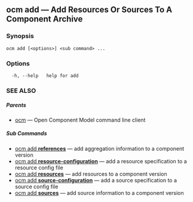 ## ocm add &mdash; Add Resources Or Sources To A Component Archive

### Synopsis

```
ocm add [<options>] <sub command> ...
```

### Options

```
  -h, --help   help for add
```

### SEE ALSO

##### Parents

* [ocm](ocm.md)	 &mdash; Open Component Model command line client


##### Sub Commands

* [ocm add <b>references</b>](ocm_add_references.md)	 &mdash; add aggregation information to a component version
* [ocm add <b>resource-configuration</b>](ocm_add_resource-configuration.md)	 &mdash; add a resource specification to a resource config file
* [ocm add <b>resources</b>](ocm_add_resources.md)	 &mdash; add resources to a component version
* [ocm add <b>source-configuration</b>](ocm_add_source-configuration.md)	 &mdash; add a source specification to a source config file
* [ocm add <b>sources</b>](ocm_add_sources.md)	 &mdash; add source information to a component version

